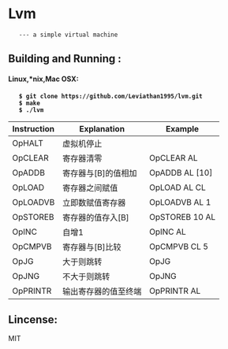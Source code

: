 # Lvm

       --- a simple virtual machine 

<h2>Building and Running :</h2>

<h4>Linux,*nix,Mac OSX:<h4>

       $ git clone https://github.com/Leviathan1995/lvm.git
       $ make
       $ ./lvm
       
| Instruction  | Explanation            |   Example        |
| ------------ | ---------------------- | -------------    |
|   OpHALT     |     虚拟机停止         |                  |
|   OpCLEAR    |     寄存器清零         |  OpCLEAR AL      |
|   OpADDB     |     寄存器与[B]的值相加|  OpADDB AL [10]  |
|   OpLOAD     |     寄存器之间赋值     |  OpLOAD AL CL    |
|   OpLOADVB   |     立即数赋值寄存器   |  OpLOADVB AL 1   |
|   OpSTOREB   |     寄存器的值存入[B]  |  OpSTOREB 10 AL  |
|   OpINC      |     自增1              |  OpINC AL        |
|   OpCMPVB    |     寄存器与[B]比较    |  OpCMPVB CL 5    |
|   OpJG       |     大于则跳转         |  OpJG            |
|   OpJNG      |     不大于则跳转       |  OpJNG           |
|   OpPRINTR   |  输出寄存器的值至终端  |  OpPRINTR AL     |
<h2>Lincense:</h2>
    MIT
